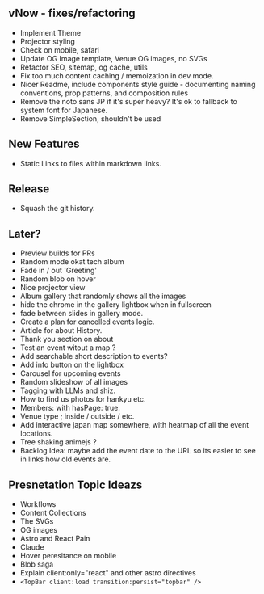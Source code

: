 ## vNow - fixes/refactoring

- Implement Theme
- Projector styling
- Check on mobile, safari
- Update OG Image template, Venue OG images, no SVGs
- Refactor SEO, sitemap, og cache, utils
- Fix too much content caching / memoization in dev mode.
- Nicer Readme, include components style guide - documenting naming conventions, prop patterns, and composition rules
- Remove the noto sans JP if it's super heavy? It's ok to fallback to system font for Japanese.
- Remove SimpleSection, shouldn't be used

## New Features

- Static Links to files within markdown links.

## Release

- Squash the git history.

## Later?

- Preview builds for PRs
- Random mode okat tech album
- Fade in / out 'Greeting'
- Random blob on hover
- Nice projector view
- Album gallery that randomly shows all the images
- hide the chrome in the gallery lightbox when in fullscreen
- fade between slides in gallery mode.
- Create a plan for cancelled events logic.
- Article for about History.
- Thank you section on about
- Test an event witout a map ?
- Add searchable short description to events?
- Add info button on the lightbox
- Carousel for upcoming events
- Random slideshow of all images
- Tagging with LLMs and shiz.
- How to find us photos for hankyu etc.
- Members: with hasPage: true.
- Venue type ; inside / outside / etc.
- Add interactive japan map somewhere, with heatmap of all the event locations.
- Tree shaking animejs ?
- Backlog Idea: maybe add the event date to the URL so its easier to see in links how old events are.

## Presnetation Topic Ideazs

- Workflows
- Content Collections
- The SVGs
- OG images
- Astro and React Pain
- Claude
- Hover peresitance on mobile
- Blob saga
- Explain client:only="react" and other astro directives
- `<TopBar client:load transition:persist="topbar" />`
